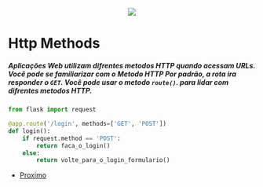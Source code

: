 <p align="center">
  <img src="https://encrypted-tbn0.gstatic.com/images?q=tbn%3AANd9GcTVGrRyh-Q55ckT98qshfXU3Fmh7-F_HD7WBSetZkwgqQKU7RW2&usqp=CAU">
</p>

# Http Methods
##### Aplicações Web utilizam difrentes metodos HTTP quando acessam URLs. Você pode se familiarizar com o Metodo HTTP Por padrão, a rota ira responder o ``GET``. Você pode usar o metodo ``route()``. para lidar com difrentes metodos HTTP.

```py
from flask import request

@app.route('/login', methods=['GET', 'POST'])
def login():
    if request.method == 'POST':
        return faca_o_login()
    else:
        return volte_para_o_login_formulario()
```

- [Proximo](./)
